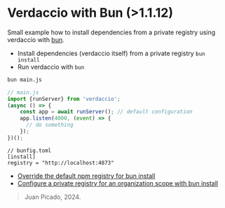 # Verdaccio with Bun (>1.1.12)

Small example how to install dependencies from a private registry using verdaccio with [bun](https://bun.sh/).

- Install dependencies (verdaccio itself) from a private registry `bun install`
- Run verdaccio with `bun`

```bash
bun main.js
```

```javascript
// main.js
import {runServer} from 'verdaccio';
(async () => {
    const app = await runServer(); // default configuration
    app.listen(4000, (event) => {
      // do something
    });
})();
```

```
// bunfig.toml
[install]
registry = "http://localhost:4873"
```

- [Override the default npm registry for bun install](https://bun.sh/guides/install/custom-registry)
- [Configure a private registry for an organization scope with bun install](https://bun.sh/guides/install/registry-scope)


> Juan Picado, 2024.
